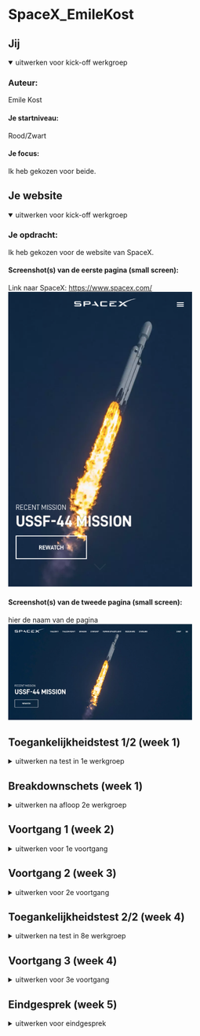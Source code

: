 # SpaceX_EmileKost

## Jij

<details open>
  <summary>uitwerken voor kick-off werkgroep</summary>

  ### Auteur:
  Emile Kost

  #### Je startniveau:
  Rood/Zwart

  #### Je focus:
  Ik heb gekozen voor beide.
 
</details>




<!-- Nog maken -->
## Je website

<details open>
  <summary>uitwerken voor kick-off werkgroep</summary>

  ### Je opdracht:
  Ik heb gekozen voor de website van SpaceX.

  #### Screenshot(s) van de eerste pagina (small screen): 
  Link naar SpaceX: https://www.spacex.com/
  <img src="images/readme/website-small.png" width="375px" alt="omschrijving van de pagina">

  #### Screenshot(s) van de tweede pagina (small screen):
  hier de naam van de pagina  
  <img src="images/readme/website-desktop.png" width="375px" alt="omschrijving van de pagina">
 
</details>



## Toegankelijkheidstest 1/2 (week 1)

<details>
  <summary>uitwerken na test in 1e werkgroep</summary>

  ### Bevindingen
 Bevindingen SpaceX website:
  - Hamburger menu icoon is met screen reader niet bruikbaar
  - Contrast is soms best slecht
  - Mensen met een screenreader kunnen de items in het hamburgermenu
    niet bereiken.

  #### Screenreader
 De screeen reader kan bijna elk element bereiken. Deze kan echter niet bij het hamburger menu icoon komen. Tevens kan de gebruiker niet bij de items van dit menu komen waardoor ze niet alle pagina's
 kunnen bezoeken.

  Dit kan opgeslot worden door van het hamburger icoon een semantische button te maken.


  #### Muis en Toetsenbord 
  Bij het testen van het muis en toetsenbord was eigenlijk geen enkel probleem. De buttons en linkjes zijn groot genoeg en beschikken allemaal over de juiste states.

  Hier is geen oplossing voor nodig.


  #### Motoriek (shocks, elastiekjes)
  De website is redelijk goed te gebruiken voor mensen met een slechte moteriek. Dit komt omdat de buttons groot genoeg zijn om te bedienen. Dit geldt ook voor de linkjes.


  #### Visueel (brillen, contrast, kleurenblind, dark/light). 
  Bij sommige achtergrond foto's is het contrast met de witte tekst erg slecht. Hierdoor is de tekst heel erg moeilijk leesbaar. 

  Een oplossing hiervoor is om alleen foto's van SpaceX te laten zien die een donkere achtergrond beschikken waardoor het contrast goed blijft. 

</details>



## Breakdownschets (week 1)

<details>
  <summary>uitwerken na afloop 2e werkgroep</summary>

  ### de hele pagina: 
  <img src="images/readme/breakdown-static.png" width="375px" alt="breakdown van de hele pagina">

  ### dynamisch deel (bijv menu): 
  <img src="images/readme/breakdown-dynamic.png" width="375px" alt="breakdown van een dynamisch deel">

</details>





## Voortgang 1 (week 2)

<details>
  <summary>uitwerken voor 1e voortgang</summary>

  ### Stand van zaken
  Deze week ging erg goed en was ik begonnen met zowel de HTML als CSS


  ### Agenda voor meeting
  samen met je groepje opstellen

  | student 1      | student 2          | student 3    | student 4        |
  | ---            | ---                | ---          | ---              |
  | dit bespreken  | en dit             | en ik dit    | en dan ik dat    |
  | en dat ook nog | dit als er tijd is | nog een punt | dit wil ik zeker |
  | ...            | ...                | ...          | ...              |


  ### Verslag van meeting
  hier na afloop snel de uitkomsten van de meeting vastleggen

  - Zorgen dat niet display:none maar iets anders wordt gebruikt
  - Maak kleine header wél de `<h1>`
  


</details>





## Voortgang 2 (week 3)

<details>
  <summary>uitwerken voor 2e voortgang</summary>

  ### Stand van zaken
  Deze week ging er goed en heb mij verdiept in goede semantische code schrijven.


  ### Agenda voor meeting
  samen met je groepje opstellen

  | student 1      | student 2          | student 3    | student 4        |
  | ---            | ---                | ---          | ---              |
  | dit bespreken  | en dit             | en ik dit    | en dan ik dat    |
  | en dat ook nog | dit als er tijd is | nog een punt | dit wil ik zeker |
  | ...            | ...                | ...          | ...              |


  ### Verslag van meeting
  hier na afloop snel de uitkomsten van de meeting vastleggen

  - Zet geen svg in je list items
  - Maak van hamburger menu geen div maar button

</details>





## Toegankelijkheidstest 2/2 (week 4)

<details>
  <summary>uitwerken na test in 8e werkgroep</summary>

  ### Bevindingen
  Wat mij is opgevallen is dat vooral bij mij het contrast beter kan. 
  Sommige achtergrondfoto's zijn veels te licht voor de stijl van de pagina en om uberhaupt een geschikte achtergrondfoto te zijn.

  #### Screenreader
  De screenreader ging heel erg goed. De gebruiker kan mijn vernieuwde site elk item bezoeken, ook de items in het ingeklapte hamburgermenu omdat er geen gebruik is gemaakt van display:none.

  #### Muis en Toetsenbord 
  De website is prima te bezoeken met de muis en het toetsenbord.


  #### Motoriek (shocks, elastiekjes)
  Vanwege de voldoende grootte van zowel de buttons als de linkjes is de website ook in dit opzicht goed te gebruiken.


  #### Visueel (brillen, contrast, kleurenblind, dark/light). 
  Er is nog wel wat mis in het contrast. Ik ga hiervoor ervoor zorgen dat er alleen achtergrondfoto's worden gebruikt met een goed contrast vor een witte tekst.
</details>


## Voortgang 3 (week 4)

<details>
  <summary>uitwerken voor 3e voortgang</summary>

  ### Stand van zaken
  Deze week ging er goed. Ik ben bezig geweest met animaties toevoegen.


  ### Agenda voor meeting
  samen met je groepje opstellen

  | student 1      | student 2          | student 3    | student 4        |
  | ---            | ---                | ---          | ---              |
  | dit bespreken  | en dit             | en ik dit    | en dan ik dat    |
  | en dat ook nog | dit als er tijd is | nog een punt | dit wil ik zeker |
  | ...            | ...                | ...          | ...              |


  ### Verslag van meeting
  hier na afloop snel de uitkomsten van de meeting vastleggen

  - punt 1
  - punt 2
  - nog een punt
  - ...

</details>


## Eindgesprek (week 5)

<details>
  <summary>uitwerken voor eindgesprek</summary>

  ### Je uitkomst - karakteristiek screenshots:
  <img src="images/readme/result.png" width="375px" alt="uitomst opdracht 1">
  De website is geheel gelukt. Ik heb vergeleken met SpaceX wat kleine verbeterpunten gemaakt voor de toegankelijkheid. Zo is het hambugermenu nu ook voor screenreaders beschikbaar. Tevens heb ik door donkere foto's toe te voegen ervoor gezorgd dat het contrast voor de gebruiker nu ook ten allen tijden goed is.

  ### Dit ging goed/Heb ik geleerd: 
  - Ik heb veel geleerd over het gebruiken van background images in de css en hoe je deze mooi kan vormen en plaatsen.

  - Ik heb veel geleerd over wat complexere hover state's. 

  - Ik heb geleerd om ook eens een andere methode te gebruiken dan display:none om zo de toegankelijkheid te verbeteren.

  - Ik heb geleerd het zelf bedenken en maken van animaties.

  <img src="images/readme/hover-animation.png" width="375px" alt="top">


